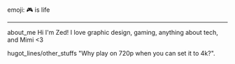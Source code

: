 emoji: :video_game: is life
***
about_me
Hi I'm Zed! I love graphic design, gaming, anything about tech, and Mimi <3

hugot_lines/other_stuffs
"Why play on 720p when you can set it to 4k?". 

